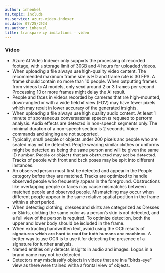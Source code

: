 ```yaml
---
author: inhenkel
ms.topic: include 
ms.service: azure-video-indexer
ms.date: 07/25/2024
ms.author: inhenkel
title: transparency imitations - video
---
```


### Video
- Azure AI Video Indexer only supports the processing of recorded footage, with a storage limit of 30GB and 4 hours for uploaded videos.
- When uploading a file always use high-quality video content. The recommended maximum frame size is HD and frame rate is 30 FPS. A frame should contain no more than 10 people. When outputting frames from videos to AI models, only send around 2 or 3 frames per second. Processing 10 or more frames might delay the AI result.
- People and faces in videos recorded by cameras that are high-mounted, down-angled or with a wide field of view (FOV) may have fewer pixels which may result in lower accuracy of the generated insights.
- When uploading a file always use high quality audio content. At least 1 minute of spontaneous conversational speech is required to perform analysis. Audio effects are detected in non-speech segments only. The minimal duration of a non-speech section is 2 seconds. Voice commands and singing are not supported.
- Typically, small people or objects under 200 pixels and people who are seated may not be detected. People wearing similar clothes or uniforms might be detected as being the same person and will be given the same ID number. People or objects that are obstructed may not be detected. Tracks of people with front and back poses may be split into different instances.
- An observed person must first be detected and appear in the People category before they are matched. Tracks are optimized to handle observed people who frequently appear in the foreground. Obstructions like overlapping people or faces may cause mismatches between matched people and observed people. Mismatching may occur when different people appear in the same relative spatial position in the frame within a short period.
- When detecting clothing, dresses and skirts are categorized as Dresses or Skirts, clothing the same color as a person’s skin is not detected, and a full view of the person is required. To optimize detection, both the upper and lower body should be included in the frame.
- When extracting handwritten text, avoid using the OCR results of signatures which are hard to read for both humans and machines. A better way to use OCR is to use it for detecting the presence of a signature for further analysis.
- Named entities only detects insights in audio and images. Logos in a brand name may not be detected.
- Detectors may misclassify objects in videos that are in a "birds-eye" view as there were trained witha a frontal view of objects.
